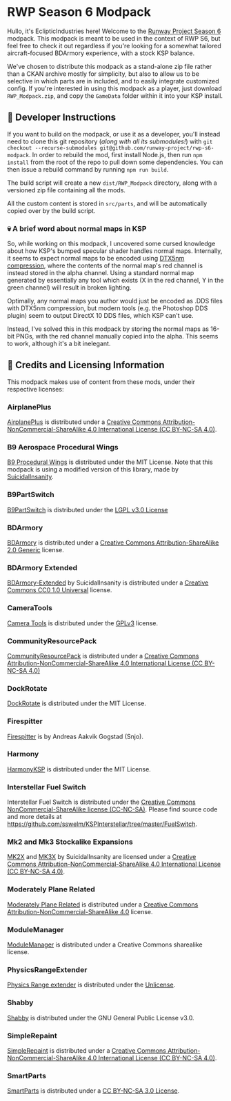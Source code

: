 # RWP Season 6 Modpack

Hullo, it's EclipticIndustries here! Welcome to the [Runway Project Season 6](https://discord.gg/mzAbqvmP) modpack. This modpack is meant to be used in the context of RWP S6, but feel free to check it out regardless if you're looking for a somewhat tailored aircraft-focused BDArmory experience, with a stock KSP balance.

We've chosen to distribute this modpack as a stand-alone zip file rather than a CKAN archive mostly for simplicity, but also to allow us to be selective in which parts are in included, and to easily integrate customized config. If you're interested in using this modpack as a player, just download `RWP_Modpack.zip`, and copy the `GameData` folder within it into your KSP install.

## 🔧 Developer Instructions

If you want to build on the modpack, or use it as a developer, you'll instead need to clone this git repository (*along with all its submodules!*) with `git checkout --recurse-submodules git@github.com/runway-project/rwp-s6-modpack`. In order to rebuild the mod, first install Node.js, then run `npm install` from the root of the repo to pull down some dependencies. You can then issue a rebuild command by running `npm run build`.

The build script will create a new `dist/RWP_Modpack` directory, along with a versioned zip file containing all the mods.

All the custom content is stored in `src/parts`, and will be automatically copied over by the build script.

### 💀 A brief word about normal maps in KSP

So, while working on this modpack, I uncovered some cursed knowledge about how KSP's bumped specular shader handles normal maps. Internally, it seems to expect normal maps to be encoded using [DTX5nm compression](http://wiki.polycount.com/wiki/Normal_Map_Compression#DXT5nm_Compression), where the contents of the normal map's red channel is instead stored in the alpha channel. Using a standard normal map generated by essentially any tool which exists (X in the red channel, Y in the green channel) will result in broken lighting.

Optimally, any normal maps you author would just be encoded as .DDS files with DTX5nm compression, but modern tools (e.g. the Photoshop DDS plugin) seem to output DirectX 10 DDS files, which KSP can't use.

Instead, I've solved this in this modpack by storing the normal maps as 16-bit PNGs, with the red channel manually copied into the alpha. This seems to work, although it's a bit inelegant.

## 📃 Credits and Licensing Information

This modpack makes use of content from these mods, under their respective licenses:

### AirplanePlus

[AirplanePlus](https://github.com/runway-project/AirplanePlus) is distributed under a [Creative Commons Attribution-NonCommercial-ShareAlike 4.0 International License (CC BY-NC-SA 4.0)](http://creativecommons.org/licenses/by-nc-sa/4.0/legalcode).

### B9 Aerospace Procedural Wings

[B9 Procedural Wings](https://github.com/B9-Procedural-Wings/B9-PWings-Modified) is distributed under the MIT License. Note that this modpack is using a modified version of this library, made by [SuicidalInsanity](https://github.com/SuicidalInsanity/B9-PWings-Modified).

### B9PartSwitch

[B9PartSwitch](https://github.com/blowfishpro/B9PartSwitch) is distributed under the [LGPL v3.0 License](http://www.gnu.org/licenses/lgpl-3.0.en.html)

### BDArmory

[BDArmory](https://github.com/BrettRyland/BDArmory) is distributed under a [Creative Commons Attribution-ShareAlike 2.0 Generic](https://creativecommons.org/licenses/by-sa/2.0/) license.

### BDArmory Extended

[BDArmory-Extended](https://github.com/BrettRyland/BDArmory-Extended) by SuicidalInsanity is distributed under a [Creative Commons CC0 1.0 Universal](https://creativecommons.org/publicdomain/zero/1.0/) license.

### CameraTools

[Camera Tools](https://github.com/BrettRyland/CameraTools) is distributed under the [GPLv3](https://www.gnu.org/licenses/gpl-3.0.html) license.

### CommunityResourcePack

[CommunityResourcePack](https://github.com/UmbraSpaceIndustries/CommunityResourcePack) is distributed under a [Creative Commons Attribution-NonCommercial-ShareAlike 4.0 International License (CC BY-NC-SA 4.0)](http://creativecommons.org/licenses/by-nc-sa/4.0/legalcode)

### DockRotate

[DockRotate](https://github.com/peteletroll/DockRotate) is distributed under the MIT License.

### Firespitter

[Firespitter](https://github.com/snjo/Firespitter) is by Andreas Aakvik Gogstad (Snjo).

### Harmony

[HarmonyKSP](https://github.com/KSPModdingLibs/HarmonyKSP) is distributed under the MIT License.

### Interstellar Fuel Switch

Interstellar Fuel Switch is distributed under the [Creative Commons NonCommercial-ShareAlike license (CC-NC-SA)](https://creativecommons.org/licenses/by-nc-sa/4.0/). Please find source code and more details at https://github.com/sswelm/KSPInterstellar/tree/master/FuelSwitch.

### Mk2 and Mk3 Stockalike Expansions

[MK2X](https://github.com/SuicidalInsanity/Mk2Expansion) and [MK3X](https://github.com/SuicidalInsanity/Mk3Expansion) by SuicidalInsanity are licensed under a [Creative Commons Attribution-NonCommercial-ShareAlike 4.0 International License (CC BY-NC-SA 4.0)](http://creativecommons.org/licenses/by-nc-sa/4.0/legalcode).

### Moderately Plane Related

[Moderately Plane Related](https://github.com/Drag0nD3str0yer/Moderately-Plane-Related) is distributed under a [Creative Commons Attribution-NonCommercial-ShareAlike 4.0](https://creativecommons.org/licenses/by-nc-sa/4.0/) license.

### ModuleManager

[ModuleManager](https://github.com/sarbian/ModuleManager) is distributed under a Creative Commons sharealike license.

### PhysicsRangeExtender

[Physics Range extender](https://github.com/jrodrigv/PhysicsRangeExtender) is distributed under the [Unlicense](http://unlicense.org).

### Shabby

[Shabby](https://github.com/taniwha/Shabby) is distributed under the GNU General Public License v3.0.

### SimpleRepaint

[SimpleRepaint](https://github.com/judicator/SimpleRepaint) is distributed under a [Creative Commons Attribution-NonCommercial-ShareAlike 4.0 International License (CC BY-NC-SA 4.0)](http://creativecommons.org/licenses/by-nc-sa/4.0/legalcode).

### SmartParts

[SmartParts](https://forum.kerbalspaceprogram.com/topic/151340-112x-smart-parts-continued/) is distributed under a [CC BY-NC-SA 3.0 License](https://creativecommons.org/licenses/by-nc-sa/3.0/us/).
